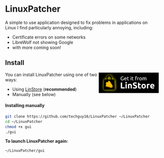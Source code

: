 # LinuxPatcher
A simple to use application designed to fix problems in applications on Linux I find particularly annoying, including:
* Certificate errors on some networks
* LibreWolf not showing Google
* with more coming soon!

## Install
[<img src='https://github.com/techguy16/LinStore/blob/main/images/badge.png?raw=true' align=right>](https://github.com/techguy16/LinStore)

You can install LinuxPatcher using one of two ways:
* Using [LinStore](https://github.com/techguy16/LinStore) (**recommended**)
* Manually (see below)

#### Installing manually
```bash
git clone https://github.com/techguy16/LinuxPatcher ~/LinuxPatcher
cd ~/LinuxPatcher
chmod +x gui
./gui
```

**To launch LinuxPatcher again:**
```bash
~/LinuxPatcher/gui
```